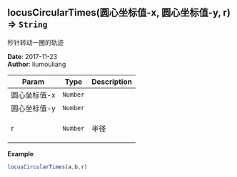 ## locusCircularTimes(圆心坐标值-x, 圆心坐标值-y, r) ⇒ <code>String</code>
<p>秒针转动一圈的轨迹</p>

**Date**: 2017-11-23  
**Author**: liumouliang  

| Param | Type | Description |
| --- | --- | --- |
| 圆心坐标值-x | <code>Number</code> |  |
| 圆心坐标值-y | <code>Number</code> |  |
| r | <code>Number</code> | <p>半径</p> |

**Example**  
```javascript
locusCircularTimes(a,b,r)
```
